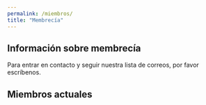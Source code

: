 ```yaml
---
permalink: /miembros/
title: "Membrecía"
---
```


## Información sobre membrecía
Para entrar en contacto y seguir nuestra lista de correos, por favor escríbenos.

## Miembros actuales
